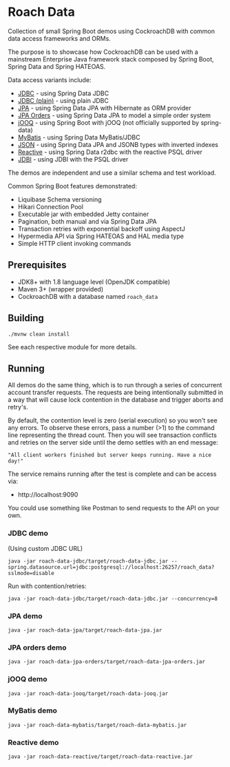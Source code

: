 # Roach Data

Collection of small Spring Boot demos using CockroachDB with common data access frameworks and ORMs.

The purpose is to showcase how CockroachDB can be used with a mainstream Enterprise Java framework
stack composed by Spring Boot, Spring Data and Spring HATEOAS. 

Data access variants include:

- [JDBC](roach-data-jdbc/README.md) - using Spring Data JDBC 
- [JDBC (plain)](roach-data-jdbc-plain/README.md) - using plain JDBC 
- [JPA](roach-data-jpa/README.md) - using Spring Data JPA with Hibernate as ORM provider 
- [JPA Orders](roach-data-jpa-orders/README.md) - using Spring Data JPA to model a simple order system 
- [jOOQ](roach-data-jooq/README.md) - using Spring Boot with jOOQ (not officially supported by spring-data) 
- [MyBatis](roach-data-mybatis/README.md) - using Spring Data MyBatis/JDBC
- [JSON](roach-data-json/README.md) - using Spring Data JPA and JSONB types with inverted indexes
- [Reactive](roach-data-reactive/README.md) - using Spring Data r2dbc with the reactive PSQL driver
- [JDBI](roach-data-jdbi/README.md) - using JDBI with the PSQL driver

The demos are independent and use a similar schema and test workload. 

Common Spring Boot features demonstrated:

- Liquibase Schema versioning
- Hikari Connection Pool
- Executable jar with embedded Jetty container
- Pagination, both manual and via Spring Data JPA 
- Transaction retries with exponential backoff using AspectJ
- Hypermedia API via Spring HATEOAS and HAL media type
- Simple HTTP client invoking commands

## Prerequisites

- JDK8+ with 1.8 language level (OpenJDK compatible)
- Maven 3+ (wrapper provided)
- CockroachDB with a database named `roach_data` 

## Building

    ./mvnw clean install

See each respective module for more details.

## Running 

All demos do the same thing, which is to run through a series of concurrent account
transfer requests. The requests are being intentionally submitted in a way that 
will cause lock contention in the database and trigger aborts and retry's. 

By default, the contention level is zero (serial execution) so you won't see any errors. 
To observe these errors, pass a number (>1) to the command line representing the thread count. 
Then you will see transaction conflicts and retries on the server side until the demo 
settles with an end message:

    "All client workers finished but server keeps running. Have a nice day!"

The service remains running after the test is complete and can be access via: 

- http://localhost:9090

You could use something like Postman to send requests to the API on your own.
    
### JDBC demo

(Using custom JDBC URL)

    java -jar roach-data-jdbc/target/roach-data-jdbc.jar --spring.datasource.url=jdbc:postgresql://localhost:26257/roach_data?sslmode=disable

Run with contention/retries:

    java -jar roach-data-jdbc/target/roach-data-jdbc.jar --concurrency=8

### JPA demo

    java -jar roach-data-jpa/target/roach-data-jpa.jar

### JPA orders demo

    java -jar roach-data-jpa-orders/target/roach-data-jpa-orders.jar

### jOOQ demo

    java -jar roach-data-jooq/target/roach-data-jooq.jar

### MyBatis demo

    java -jar roach-data-mybatis/target/roach-data-mybatis.jar

### Reactive demo

    java -jar roach-data-reactive/target/roach-data-reactive.jar
